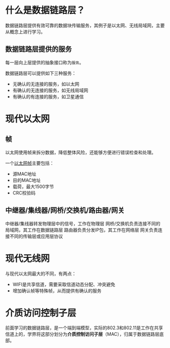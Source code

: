 # 什么是数据链路层？

数据链路层提供有效可靠的数据块传输服务，其例子是以太网、无线局域网，主要从概念上进行学习。

## 数据链路层提供的服务

每一层向上层提供的抽象接口称为`服务`。

数据链路层可以提供如下三种服务：

- 无确认的无连接的服务，如以太网
- 有确认的无连接的服务，如无线局域网
- 有确认的有连接的服务，如卫星通信

# 现代以太网

## 帧

以太网使用帧来拆分数据，降低整体风险，还能够方便进行错误检查和处理。

一个[以太网帧](https://en.wikipedia.org/wiki/Ethernet_frame)主要包括：

- 源MAC地址
- 目的MAC地址
- 载荷，最大1500字节
- CRC校验码

## 中继器/集线器/网桥/交换机/路由器/网关

中继器/集线器转发物理层中的信号，工作在物理层
网桥/交换机负责连接不同的局域网，其工作在数据链路层
路由器负责分发IP包，其工作在网络层
网关负责连接不同的传输层或应用层协议

# 现代无线网

与现代以太网最大的不同，有两点：

- WIFI是共享信道，需要采取信道动态分配、冲突避免
- 增加确认帧等特殊帧，从而提供有确认的服务

# 介质访问控制子层

前面学习的数据链路层，是一个端到端模型，实际的802.3和802.11是工作在共享信道上的，学界将这部分划分为**介质控制访问子层**（MAC），归属于数据链路层底部。





